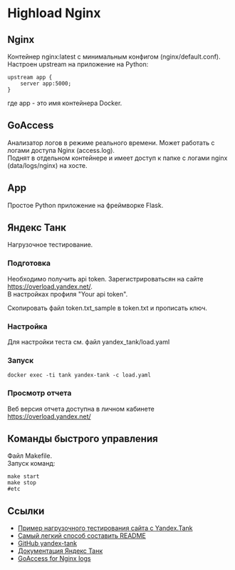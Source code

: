 # Highload Nginx

## Nginx
Контейнер nginx:latest с минимальным конфигом (nginx/default.conf).  
Настроен upstream на приложение на Python:
```
upstream app {
    server app:5000;
}
```
где app - это имя контейнера Docker.  

## GoAccess
Анализатор логов в режиме реального времени. Может работать с логами доступа Nginx (access.log).   
Поднят в отдельном контейнере и имеет доступ к папке с логами nginx (data/logs/nginx) на хосте.

## App
Простое Python приложение на фреймворке Flask.

## Яндекс Танк
Нагрузочное тестирование.  

### Подготовка
Необходимо получить api token.
Зарегистрироватьсян на сайте https://overload.yandex.net/.  
В настройках профиля "Your api token".

Скопировать файл token.txt_sample в token.txt и прописать ключ.

### Настройка
Для настройки теста см. файл yandex_tank/load.yaml

### Запуск
```
docker exec -ti tank yandex-tank -c load.yaml
```
### Просмотр отчета
Веб версия отчета доступна в личном кабинете https://overload.yandex.net/ 

## Команды быстрого управления
Файл Makefile.  
Запуск команд:
```
make start
make stop
#etc
```

## Ссылки

 - [Пример нагрузочного тестирования сайта с Yandex.Tank](https://serveradmin.ru/primer-nagruzochnogo-testirovaniya-sajta-s-yandex-tank/)
 - [Самый легкий способ составить README](https://readme.so/ru)
 - [GitHub yandex-tank](https://github.com/yandex/yandex-tank)
 - [Документация Яндекс Танк](https://yandextank.readthedocs.io/en/latest/index.html)
 - [GoAccess for Nginx logs](https://goaccess.io/ )